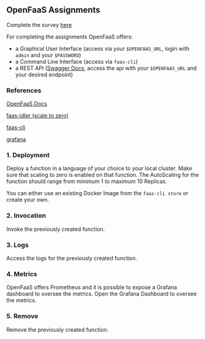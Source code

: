 ## OpenFaaS Assignments

Complete the survey [here](https://docs.google.com/forms/d/e/1FAIpQLSdYn0lkUgtiH7VqgNXOnachXUJaqtCJtYcibiPCeUL6yYMHDw/viewform?usp=sf_link)

For completing the assignments OpenFaaS offers:

- a Graphical User Interface (access via your ```$OPENFAAS_URL```, login with ```admin``` and your ```$PASSWORD```)
- a Command Line Interface (access via ```faas-cli```)
- a REST API ([Swagger Docs](https://github.com/openfaas/faas/tree/master/api-docs), access the api with your ```$OPENFAAS_URL``` and your desired endpoint)

### References

[OpenFaaS Docs](https://docs.openfaas.com/)

[faas-idler (scale to zero)](https://github.com/openfaas-incubator/faas-idler)

[faas-cli](https://github.com/openfaas/faas-cli)

[grafana](https://github.com/stefanprodan/faas-grafana)


### 1. Deployment

Deploy a function in a language of your choice to your local cluster. Make sure that scaling to zero is enabled on that function. The AutoScaling for the function should range from minimum 1 to maximum 10 Replicas. 

You can either use an existing Docker Image from the ```faas-cli store``` or create your own.


### 2. Invocation

Invoke the previously created function. 

### 3. Logs

Access the logs for the previously created function. 

### 4. Metrics

OpenFaaS offers Prometheus and it is possible to expose a Grafana dashboard to oversee the metrics. Open the Grafana Dashboard to oversee the metrics.

### 5. Remove

Remove the previously created function.